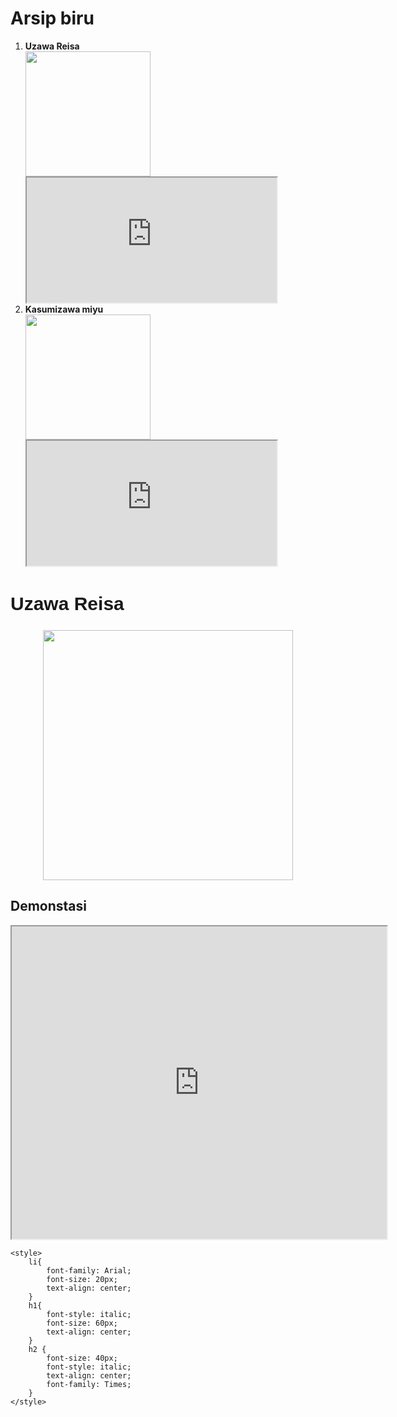 <!DOCTYPE html>
<html lang="en">
<head>
    <meta charset="UTF-8">
    <meta name="viewport" content="width=device-width, initial-scale=1.0">
    <title>Arsip Negara</title>
</head>
<body>
    <h1><b>Arsip biru</b></h1>
    <ol>
        <li><b>Uzawa Reisa</b></li>
        <img src="https://static.wikitide.net/bluearchivewiki/3/34/Reisa.png" width="200" height="200">
        <iframe width="400" height="200" src="https://www.youtube.com/embed/1fS0rfwfPJM?si=PB1-zqglxcEdDy5L"></iframe>
        <li><b>Kasumizawa miyu</b></li>
        <img src="https://static.wikitide.net/bluearchivewiki/a/ac/Miyu.png" width="200" height="200">
        <iframe width="400" height="200" src="https://www.youtube.com/embed/0Emjv9Vy_gU?si=G5DUc8XsT21bZ4qC"></iframe> 
    </ol>
    <h2 style="font-family:sans-serif ;font-size: 30px;">Uzawa Reisa</h2>
        <img src="https://static.wikitide.net/bluearchivewiki/3/34/Reisa.png" width="400" height="400" style="display:block; margin:auto;">
        <h2>Demonstasi</h2>
        <iframe width="600" height="500" src="https://www.youtube.com/embed/1fS0rfwfPJM?si=PB1-zqglxcEdDy5L" style="display:block; margin:auto;"></iframe>
    
    <style>
        li{
            font-family: Arial;
            font-size: 20px;
            text-align: center;
        }
        h1{
            font-style: italic;
            font-size: 60px;
            text-align: center;
        }
        h2 {
            font-size: 40px;
            font-style: italic;
            text-align: center;
            font-family: Times;
        }
    </style>
</body>

</html>
